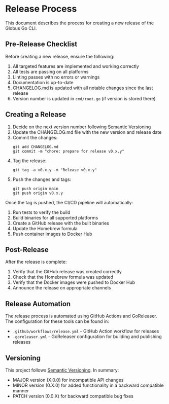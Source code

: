 # Release Process

This document describes the process for creating a new release of the Globus Go CLI.

## Pre-Release Checklist

Before creating a new release, ensure the following:

1. All targeted features are implemented and working correctly
2. All tests are passing on all platforms
3. Linting passes with no errors or warnings
4. Documentation is up-to-date
5. CHANGELOG.md is updated with all notable changes since the last release
6. Version number is updated in `cmd/root.go` (if version is stored there)

## Creating a Release

1. Decide on the next version number following [Semantic Versioning](https://semver.org/)
2. Update the CHANGELOG.md file with the new version and release date
3. Commit the changes:
   ```
   git add CHANGELOG.md
   git commit -m "chore: prepare for release v0.x.y"
   ```
4. Tag the release:
   ```
   git tag -a v0.x.y -m "Release v0.x.y"
   ```
5. Push the changes and tags:
   ```
   git push origin main
   git push origin v0.x.y
   ```

Once the tag is pushed, the CI/CD pipeline will automatically:
1. Run tests to verify the build
2. Build binaries for all supported platforms
3. Create a GitHub release with the built binaries
4. Update the Homebrew formula
5. Push container images to Docker Hub

## Post-Release

After the release is complete:

1. Verify that the GitHub release was created correctly
2. Check that the Homebrew formula was updated
3. Verify that the Docker images were pushed to Docker Hub
4. Announce the release on appropriate channels

## Release Automation

The release process is automated using GitHub Actions and GoReleaser. The configuration for these tools can be found in:

- `.github/workflows/release.yml` - GitHub Action workflow for releases
- `.goreleaser.yml` - GoReleaser configuration for building and publishing releases

## Versioning

This project follows [Semantic Versioning](https://semver.org/). In summary:

- MAJOR version (X.0.0) for incompatible API changes
- MINOR version (0.X.0) for added functionality in a backward compatible manner
- PATCH version (0.0.X) for backward compatible bug fixes